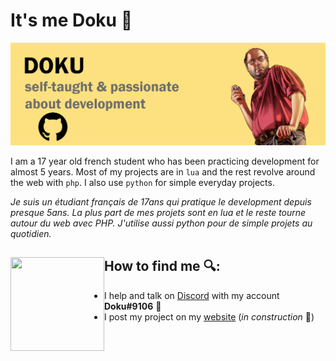 # It's me Doku 🐍

<img src="https://raw.githubusercontent.com/D0kuhebi/D0kuhebi/main/header-image-new.png" alt="banner presentation Doku - With an illustration of Lester, character from the GTA video game">

I am a 17 year old french student who has been practicing development for almost 5 years. Most of my projects are in `lua` and the rest revolve around the web with `php`. I also use `python` for simple everyday projects.

*Je suis un étudiant français de 17ans qui pratique le development depuis presque 5ans. La plus part de mes projets sont en lua et le reste tourne autour du web avec PHP.
J'utilise aussi python pour de simple projets au quotidien.*

## How to find me 🔍: <a href="https://github.com/D0kuhebi"><img align="left" width="150" height="150" src="https://media.tenor.com/images/3b7d5a524455cc6aa4f579fb56938393/tenor.gif?raw=true"></a>
  - I help and talk on <a href="https://discord.com">Discord</a> with my account __Doku#9106__ 💬
  - I post my project on my <a href="#">website</a> (*in construction* 🚧)
